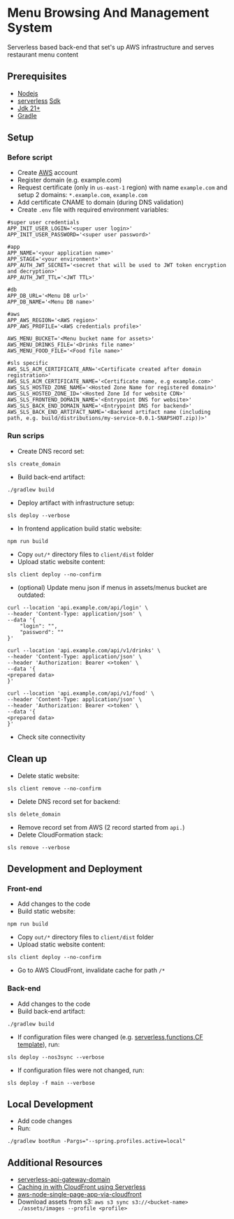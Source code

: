 # Menu Browsing And Management System

Serverless based back-end that set's up AWS infrastructure and serves restaurant menu content

## Prerequisites

- [Nodejs](https://nodejs.org/en/download)
- [serverless](https://www.serverless.com/) [Sdk](https://www.npmjs.com/package/serverless)
- [Jdk 21+](https://openjdk.org/projects/jdk/21/)
- [Gradle](https://gradle.org/)


## Setup

### Before script

- Create [AWS](https://aws.amazon.com) account
- Register domain (e.g. example.com)
- Request certificate (only in `us-east-1` region) with name `example.com` and setup 2 domains: `*.example.com`, `example.com`
- Add certificate CNAME to domain (during DNS validation)
- Create `.env` file with required environment variables:

```dotenv
#super user credentials
APP_INIT_USER_LOGIN='<super user login>'
APP_INIT_USER_PASSWORD='<super user password>'

#app
APP_NAME='<your application name>'
APP_STAGE='<your environment>'
APP_AUTH_JWT_SECRET='<secret that will be used to JWT token encryption and decryption>'
APP_AUTH_JWT_TTL='<JWT TTL>'

#db
APP_DB_URL='<Menu DB url>'
APP_DB_NAME='<Menu DB name>'

#aws
APP_AWS_REGION='<AWS region>'
APP_AWS_PROFILE='<AWS credentials profile>'

AWS_MENU_BUCKET='<Menu bucket name for assets>'
AWS_MENU_DRINKS_FILE='<Drinks file name>'
AWS_MENU_FOOD_FILE='<Food file name>'

#sls specific
AWS_SLS_ACM_CERTIFICATE_ARN='<Certificate created after domain registration>'
AWS_SLS_ACM_CERTIFICATE_NAME='<Certificate name, e.g example.com>'
AWS_SLS_HOSTED_ZONE_NAME='<Hosted Zone Name for registered domain>'
AWS_SLS_HOSTED_ZONE_ID='<Hosted Zone Id for website CDN>'
AWS_SLS_FRONTEND_DOMAIN_NAME='<Entrypoint DNS for website>'
AWS_SLS_BACK_END_DOMAIN_NAME='<Entrypoint DNS for backend>'
AWS_SLS_BACK_END_ARTIFACT_NAME='<Backend artifact name (including path, e.g. build/distributions/my-service-0.0.1-SNAPSHOT.zip))>'
```

### Run scrips

- Create DNS record set:
```shell
sls create_domain
```
- Build back-end artifact: 
```shell
./gradlew build
```
- Deploy artifact with infrastructure setup:
```shell
sls deploy --verbose
```
- In frontend application build static website: 
```shell
npm run build
```
- Copy `out/*` directory files to `client/dist` folder
- Upload static website content:
```shell
sls client deploy --no-confirm
```
- (optional) Update menu json if menus in assets/menus bucket are outdated:

```shell
curl --location 'api.example.com/api/login' \
--header 'Content-Type: application/json' \
--data '{
    "login": "",
    "password": ""
}'
```

```shell
curl --location 'api.example.com/api/v1/drinks' \
--header 'Content-Type: application/json' \
--header 'Authorization: Bearer <>token' \
--data '{
<prepared data>
}'
```

```shell
curl --location 'api.example.com/api/v1/food' \
--header 'Content-Type: application/json' \
--header 'Authorization: Bearer <>token' \
--data '{
<prepared data>
}'
```

- Check site connectivity

## Clean up

- Delete static website:
```shell
sls client remove --no-confirm
```
- Delete DNS record set for backend:
```shell
sls delete_domain
```
- Remove record set from AWS (2 record started from `api.`)
- Delete CloudFormation stack:
```shell
sls remove --verbose
```

## Development and Deployment

### Front-end

- Add changes to the code
- Build static website:
```shell
npm run build
```
- Copy `out/*` directory files to `client/dist` folder
- Upload static website content: 
```shell
sls client deploy --no-confirm
```
- Go to AWS CloudFront, invalidate cache for path `/*`

### Back-end

- Add changes to the code
- Build back-end artifact:
```shell
./gradlew build
```
- If configuration files were changed (e.g. [serverless](./serverless.yml),[functions](serverless/functions.yml),[CF template](serverless/template.yml)), run:
```shell
sls deploy --nos3sync --verbose
```
- If configuration files were not changed, run:
```shell
sls deploy -f main --verbose
```

## Local Development

- Add code changes
- Run:
```shell
./gradlew bootRun -Pargs="--spring.profiles.active=local"
```

## Additional Resources

- [serverless-api-gateway-domain](https://www.serverless.com/blog/serverless-api-gateway-domain)
- [Caching in with CloudFront using Serverless](https://medium.com/yld-blog/caching-in-with-cloudfront-using-serverless-5a174651ab14)
- [aws-node-single-page-app-via-cloudfront](https://github.com/serverless/examples/blob/master/aws-node-single-page-app-via-cloudfront/serverless.yml)
- Download assets from s3: `aws s3 sync s3://<bucket-name> ./assets/images --profile <profile>`
